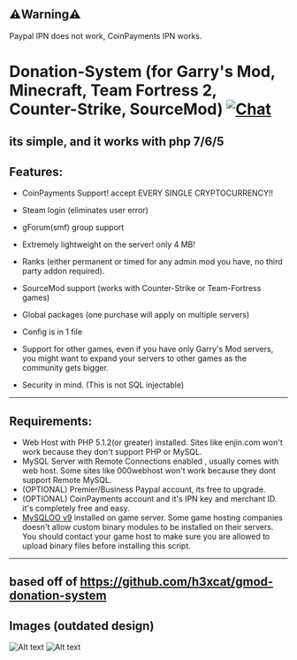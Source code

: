 ## ⚠️Warning⚠️

Paypal IPN does not work,
CoinPayments IPN works.

# Donation-System (for Garry's Mod, Minecraft, Team Fortress 2, Counter-Strike, SourceMod) [![Chat](https://img.shields.io/discord/251369607644971019.svg?label=&logo=discord&logoColor=ffffff&color=7389D8&labelColor=6A7EC2)](https://discord.gg/xPrKvt9)

its simple, and it works with php 7/6/5
 ----
## Features:
* CoinPayments Support! accept EVERY SINGLE CRYPTOCURRENCY!!


* Steam login (eliminates user error)
* gForum(smf) group support
* Extremely lightweight on the server! only 4 MB!
* Ranks (either permanent or timed for any admin mod you have, no third party addon required).
* SourceMod support (works with Counter-Strike or Team-Fortress games)
* Global packages (one purchase will apply on multiple servers)

* Config is in 1 file
* Support for other games, even if you have only Garry&#039;s Mod servers, you might want to expand your servers to other games as the community gets bigger.
* Security in mind. (This is not SQL injectable)

----
## Requirements: 
* Web Host with PHP 5.1.2(or greater) installed. Sites like enjin.com won&#039;t work because they don&#039;t support PHP or MySQL.
* MySQL Server with Remote Connections enabled , usually comes with web host. Some sites like 000webhost won't work because they dont support Remote MySQL.
* (OPTIONAL) Premier/Business Paypal account, its free to upgrade.
* (OPTIONAL) CoinPayments account and it's IPN key and merchant ID. it's completely free and easy.
* [MySQLOO v9](https://github.com/FredyH/MySQLOO) installed on game server. Some game hosting companies doesn&#039;t allow custom binary modules to be installed on their servers. You should contact your game host to make sure you are allowed to upload binary files before installing this script.

----
based off of https://github.com/h3xcat/gmod-donation-system
----
## Images (outdated design)
![Alt text](http://puu.sh/3zOT7.png)
![Alt text](http://puu.sh/3zOTW.png)


